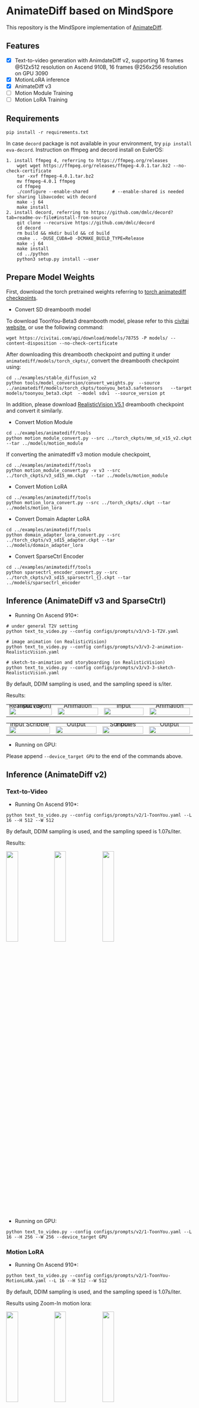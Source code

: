 # AnimateDiff based on MindSpore

This repository is the MindSpore implementation of [AnimateDiff](https://arxiv.org/abs/2307.04725).

## Features

- [x] Text-to-video generation with AnimdateDiff v2, supporting 16 frames @512x512 resolution on Ascend 910B, 16 frames @256x256 resolution on GPU 3090
- [x] MotionLoRA inference
- [x] AnimateDiff v3
- [ ] Motion Module Training
- [ ] Motion LoRA Training

## Requirements

```
pip install -r requirements.txt
```

In case `decord` package is not available in your environment, try `pip install eva-decord`.
Instruction on ffmpeg and decord install on EulerOS:
```
1. install ffmpeg 4, referring to https://ffmpeg.org/releases
    wget wget https://ffmpeg.org/releases/ffmpeg-4.0.1.tar.bz2 --no-check-certificate
    tar -xvf ffmpeg-4.0.1.tar.bz2
    mv ffmpeg-4.0.1 ffmpeg
    cd ffmpeg
    ./configure --enable-shared         # --enable-shared is needed for sharing libavcodec with decord
    make -j 64
    make install
2. install decord, referring to https://github.com/dmlc/decord?tab=readme-ov-file#install-from-source
    git clone --recursive https://github.com/dmlc/decord
    cd decord
    rm build && mkdir build && cd build
    cmake .. -DUSE_CUDA=0 -DCMAKE_BUILD_TYPE=Release
    make -j 64
    make install
    cd ../python
    python3 setup.py install --user
```


## Prepare Model Weights

First, download the torch pretrained weights referring to [torch animatediff checkpoints](https://github.com/guoyww/AnimateDiff/blob/main/__assets__/docs/animatediff.md#download-base-t2i--motion-module-checkpoints).

- Convert SD dreambooth model

To download ToonYou-Beta3 dreambooth model, please refer to this [civitai website](https://civitai.com/models/30240?modelVersionId=78775), or use the following command:
```
wget https://civitai.com/api/download/models/78755 -P models/ --content-disposition --no-check-certificate
```
After downloading this dreambooth checkpoint and putting it under `animatediff/models/torch_ckpts/`, convert the dreambooth checkpoint using:
```
cd ../examples/stable_diffusion_v2
python tools/model_conversion/convert_weights.py  --source ../animatediff/models/torch_ckpts/toonyou_beta3.safetensors   --target models/toonyou_beta3.ckpt  --model sdv1  --source_version pt
```

In addition, please download [RealisticVision V5.1](https://civitai.com/models/4201?modelVersionId=130072) dreambooth checkpoint and convert it similarly.

- Convert Motion Module
```
cd ../examples/animatediff/tools
python motion_module_convert.py --src ../torch_ckpts/mm_sd_v15_v2.ckpt --tar ../models/motion_module
```

If converting the animatediff v3 motion module checkpoint,
```
cd ../examples/animatediff/tools
python motion_module_convert.py -v v3 --src ../torch_ckpts/v3_sd15_mm.ckpt  --tar ../models/motion_module
```

- Convert Motion LoRA
```
cd ../examples/animatediff/tools
python motion_lora_convert.py --src ../torch_ckpts/.ckpt --tar ../models/motion_lora
```

- Convert Domain Adapter LoRA
```
cd ../examples/animatediff/tools
python domain_adapter_lora_convert.py --src ../torch_ckpts/v3_sd15_adapter.ckpt --tar ../models/domain_adapter_lora
```

- Convert SparseCtrl Encoder
```
cd ../examples/animatediff/tools
python sparsectrl_encoder_convert.py --src ../torch_ckpts/v3_sd15_sparsectrl_{}.ckpt --tar ../models/sparsectrl_encoder
```

## Inference (AnimateDiff v3 and SparseCtrl)

- Running On Ascend 910\*:
```
# under general T2V setting
python text_to_video.py --config configs/prompts/v3/v3-1-T2V.yaml

# image animation (on RealisticVision)
python text_to_video.py --config configs/prompts/v3/v3-2-animation-RealisticVision.yaml

# sketch-to-animation and storyboarding (on RealisticVision)
python text_to_video.py --config configs/prompts/v3/v3-3-sketch-RealisticVision.yaml
```

By default, DDIM sampling is used, and the sampling speed is s/iter.

Results:

<table class="center">
    <tr style="line-height: 0">
    <td width=25% style="border: none; text-align: center">Input (by RealisticVision)</td>
    <td width=25% style="border: none; text-align: center">Animation</td>
    <td width=25% style="border: none; text-align: center">Input</td>
    <td width=25% style="border: none; text-align: center">Animation</td>
    </tr>
    <tr>
    <td width=25% style="border: none"><img src="__assets__/demos/image/RealisticVision_firework.png" style="width:100%"></td>
    <td width=25% style="border: none"><img src="" style="width:100%"></td>
    <td width=25% style="border: none"><img src="__assets__/demos/image/RealisticVision_sunset.png" style="width:100%"></td>
    <td width=25% style="border: none"><img src="" style="width:100%"></td>
    </tr>
</table>

<table class="center">
    <tr style="line-height: 0">
    <td width=25% style="border: none; text-align: center">Input Scribble</td>
    <td width=25% style="border: none; text-align: center">Output</td>
    <td width=25% style="border: none; text-align: center">Input Scribbles</td>
    <td width=25% style="border: none; text-align: center">Output</td>
    </tr>
    <tr>
      <td width=25% style="border: none"><img src="__assets__/demos/scribble/scribble_1.png" style="width:100%"></td>
      <td width=25% style="border: none"><img src="" style="width:100%"></td>
      <td width=25% style="border: none"><img src="__assets__/demos/scribble/scribble_2_readme.png" style="width:100%"></td>
      <td width=25% style="border: none"><img src="" style="width:100%"></td>
    </tr>
</table>

- Running on GPU:

Please append `--device_target GPU` to the end of the commands above.

## Inference (AnimateDiff v2)

### Text-to-Video

- Running On Ascend 910\*:
```
python text_to_video.py --config configs/prompts/v2/1-ToonYou.yaml --L 16 --H 512 --W 512
```

By default, DDIM sampling is used, and the sampling speed is 1.07s/iter.

Results:

<p float="left">
<img src=https://github.com/SamitHuang/mindone/assets/8156835/9d6ef65f-223d-407c-bc85-a852d3594934 width="25%" />
<img src=https://github.com/SamitHuang/mindone/assets/8156835/40dbe614-ccc6-4567-ab53-099cb8d61ebc width="25%" />
<img src=https://github.com/SamitHuang/mindone/assets/8156835/fb9e2069-041a-4e81-b88e-ccdcfa8afd32 width="25%" />
</p>


- Running on GPU:
```
python text_to_video.py --config configs/prompts/v2/1-ToonYou.yaml --L 16 --H 256 --W 256 --device_target GPU
```

### Motion LoRA
- Running On Ascend 910\*:
```
python text_to_video.py --config configs/prompts/v2/1-ToonYou-MotionLoRA.yaml --L 16 --H 512 --W 512
```

By default, DDIM sampling is used, and the sampling speed is 1.07s/iter.

Results using Zoom-In motion lora:

<p float="left">
<img src=https://github.com/SamitHuang/mindone/assets/8156835/9357b2e4-0479-4afa-a28b-7a121aba865e width="25%" />
<img src=https://github.com/SamitHuang/mindone/assets/8156835/f8ff1d2a-20d8-447d-89b2-fd94430db7a4 width="25%" />
<img src=https://github.com/SamitHuang/mindone/assets/8156835/d4d947a3-4d10-4c7e-b134-a725269037c3 width="25%" />
</p>


- Running on GPU:
```
python text_to_video.py --config configs/prompts/v2/1-ToonYou-MotionLoRA.yaml --L 16 --H 256 --W 256 --device_target GPU
```

## Training

### Image Finetuning

```
python train.py --config configs/training/image_finetune.yaml
```
> For 910B, please set `export MS_ASCEND_CHECK_OVERFLOW_MODE="INFNAN_MODE"` before running training.


### Motion Module Training

```
python train.py --config configs/training/mmv2_train.yaml
```
> For 910B, please set `export MS_ASCEND_CHECK_OVERFLOW_MODE="INFNAN_MODE"` before running training.

You may change the arguments including data path, output directory, lr, etc in the yaml config file. You can also change by command line arguments referring to `args_train.py` or `python train.py --help`

- Evaluation
Inference with the trained model:
```
python text_to_video.py --config configs/prompt/v2/base_video.yaml \
    --motion_module_path {path to saved checkpoint} \
    --prompt  {text prompt}  \
```

You can also create a new config yaml to specify the prompts to test and the motion moduel path based on `configs/prompt/v2/base_video.yaml`.


### Motion LoRA Training

```
python train.py --config configs/training/mmv2_lora.yaml
```
> For 910B, please set `export MS_ASCEND_CHECK_OVERFLOW_MODE="INFNAN_MODE"` before running training.


- Inference with the trained model:
```
python text_to_video.py --config configs/prompt/v2/base_video.yaml \
    --motion_lora_path {path to saved checkpoint} \
    --prompt  {text prompt}  \
```


### Training on GPU

Please add `--device_target GPU` in the above training commands and adjust `image_size`/`num_frames`/`train_batch_size` to fit your device memory, if you wan to run on GPUs. Below is an example for 3090.

```
# reduce num frames and batch size to avoid OOM in 3090
python train.py --config configs/training/mmv2_train.yaml --data_path ../videocomposer/datasets/webvid5 --image_size 256 --num_frames=4 --device_target GPU --train_batch_size=1
```
